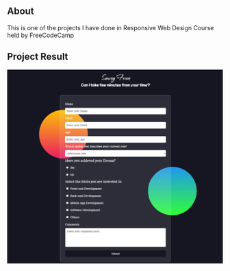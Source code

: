 ## About
This is one of the projects I have done in Responsive Web Design Course held by FreeCodeCamp

## Project Result
![Result](Survey.jpg)
